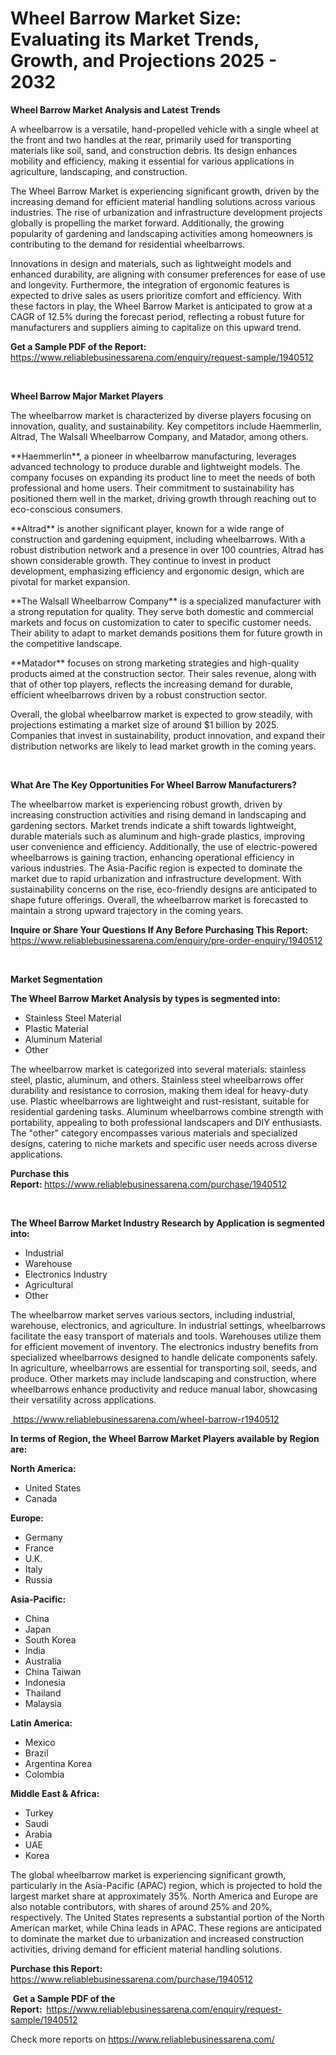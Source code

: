 <p><h1>Wheel Barrow Market Size: Evaluating its Market Trends, Growth, and Projections 2025 - 2032</h1></p><p><strong>Wheel Barrow Market Analysis and Latest Trends</strong></p>
<p><p>A wheelbarrow is a versatile, hand-propelled vehicle with a single wheel at the front and two handles at the rear, primarily used for transporting materials like soil, sand, and construction debris. Its design enhances mobility and efficiency, making it essential for various applications in agriculture, landscaping, and construction.</p><p>The Wheel Barrow Market is experiencing significant growth, driven by the increasing demand for efficient material handling solutions across various industries. The rise of urbanization and infrastructure development projects globally is propelling the market forward. Additionally, the growing popularity of gardening and landscaping activities among homeowners is contributing to the demand for residential wheelbarrows.</p><p>Innovations in design and materials, such as lightweight models and enhanced durability, are aligning with consumer preferences for ease of use and longevity. Furthermore, the integration of ergonomic features is expected to drive sales as users prioritize comfort and efficiency. With these factors in play, the Wheel Barrow Market is anticipated to grow at a CAGR of 12.5% during the forecast period, reflecting a robust future for manufacturers and suppliers aiming to capitalize on this upward trend.</p></p>
<p><strong>Get a Sample PDF of the Report:&nbsp;</strong> <a href="https://www.reliablebusinessarena.com/enquiry/request-sample/1940512?utm_campaign=2458&utm_medium=2&utm_source=Github&utm_content=ia&utm_term=16022025&utm_id=wheel-barrow">https://www.reliablebusinessarena.com/enquiry/request-sample/1940512</a></p>
<p>&nbsp;</p>
<p><strong>Wheel Barrow Major Market Players</strong></p>
<p><p>The wheelbarrow market is characterized by diverse players focusing on innovation, quality, and sustainability. Key competitors include Haemmerlin, Altrad, The Walsall Wheelbarrow Company, and Matador, among others. </p><p>**Haemmerlin**, a pioneer in wheelbarrow manufacturing, leverages advanced technology to produce durable and lightweight models. The company focuses on expanding its product line to meet the needs of both professional and home users. Their commitment to sustainability has positioned them well in the market, driving growth through reaching out to eco-conscious consumers. </p><p>**Altrad** is another significant player, known for a wide range of construction and gardening equipment, including wheelbarrows. With a robust distribution network and a presence in over 100 countries, Altrad has shown considerable growth. They continue to invest in product development, emphasizing efficiency and ergonomic design, which are pivotal for market expansion.</p><p>**The Walsall Wheelbarrow Company** is a specialized manufacturer with a strong reputation for quality. They serve both domestic and commercial markets and focus on customization to cater to specific customer needs. Their ability to adapt to market demands positions them for future growth in the competitive landscape.</p><p>**Matador** focuses on strong marketing strategies and high-quality products aimed at the construction sector. Their sales revenue, along with that of other top players, reflects the increasing demand for durable, efficient wheelbarrows driven by a robust construction sector.</p><p>Overall, the global wheelbarrow market is expected to grow steadily, with projections estimating a market size of around $1 billion by 2025. Companies that invest in sustainability, product innovation, and expand their distribution networks are likely to lead market growth in the coming years.</p></p>
<p>&nbsp;</p>
<p><strong>What Are The Key Opportunities For Wheel Barrow Manufacturers?</strong></p>
<p><p>The wheelbarrow market is experiencing robust growth, driven by increasing construction activities and rising demand in landscaping and gardening sectors. Market trends indicate a shift towards lightweight, durable materials such as aluminum and high-grade plastics, improving user convenience and efficiency. Additionally, the use of electric-powered wheelbarrows is gaining traction, enhancing operational efficiency in various industries. The Asia-Pacific region is expected to dominate the market due to rapid urbanization and infrastructure development. With sustainability concerns on the rise, eco-friendly designs are anticipated to shape future offerings. Overall, the wheelbarrow market is forecasted to maintain a strong upward trajectory in the coming years.</p></p>
<p><strong>Inquire or Share Your Questions If Any Before Purchasing This Report:</strong> <a href="https://www.reliablebusinessarena.com/enquiry/pre-order-enquiry/1940512?utm_campaign=2458&utm_medium=2&utm_source=Github&utm_content=ia&utm_term=16022025&utm_id=wheel-barrow">https://www.reliablebusinessarena.com/enquiry/pre-order-enquiry/1940512</a></p>
<p>&nbsp;</p>
<p><strong>Market Segmentation</strong></p>
<p><strong>The Wheel Barrow Market Analysis by types is segmented into:</strong></p>
<p><ul><li>Stainless Steel Material</li><li>Plastic Material</li><li>Aluminum Material</li><li>Other</li></ul></p>
<p><p>The wheelbarrow market is categorized into several materials: stainless steel, plastic, aluminum, and others. Stainless steel wheelbarrows offer durability and resistance to corrosion, making them ideal for heavy-duty use. Plastic wheelbarrows are lightweight and rust-resistant, suitable for residential gardening tasks. Aluminum wheelbarrows combine strength with portability, appealing to both professional landscapers and DIY enthusiasts. The "other" category encompasses various materials and specialized designs, catering to niche markets and specific user needs across diverse applications.</p></p>
<p><strong>Purchase this Report:&nbsp;</strong><a href="https://www.reliablebusinessarena.com/purchase/1940512?utm_campaign=2458&utm_medium=2&utm_source=Github&utm_content=ia&utm_term=16022025&utm_id=wheel-barrow">https://www.reliablebusinessarena.com/purchase/1940512</a></p>
<p>&nbsp;</p>
<p><strong>The Wheel Barrow Market Industry Research by Application is segmented into:</strong></p>
<p><ul><li>Industrial</li><li>Warehouse</li><li>Electronics Industry</li><li>Agricultural</li><li>Other</li></ul></p>
<p><p>The wheelbarrow market serves various sectors, including industrial, warehouse, electronics, and agriculture. In industrial settings, wheelbarrows facilitate the easy transport of materials and tools. Warehouses utilize them for efficient movement of inventory. The electronics industry benefits from specialized wheelbarrows designed to handle delicate components safely. In agriculture, wheelbarrows are essential for transporting soil, seeds, and produce. Other markets may include landscaping and construction, where wheelbarrows enhance productivity and reduce manual labor, showcasing their versatility across applications.</p></p>
<p><a href="https://www.reliablebusinessarena.com/wheel-barrow-r1940512?utm_campaign=2458&utm_medium=2&utm_source=Github&utm_content=ia&utm_term=16022025&utm_id=wheel-barrow">&nbsp;https://www.reliablebusinessarena.com/wheel-barrow-r1940512</a></p>
<p><strong>In terms of Region, the Wheel Barrow Market Players available by Region are:</strong></p>
<p>
    <p> <strong> North America: </strong>
        <ul>
            <li>United States</li>
            <li>Canada</li>
        </ul>
        </p> 
    <p> <strong> Europe: </strong>
        <ul>
            <li>Germany</li>
            <li>France</li>
            <li>U.K.</li>
            <li>Italy</li>
            <li>Russia</li>
        </ul>
        </p> 
    <p> <strong> Asia-Pacific: </strong>
        <ul>
            <li>China</li>
            <li>Japan</li>
            <li>South Korea</li>
            <li>India</li>
            <li>Australia</li>
            <li>China Taiwan</li>
            <li>Indonesia</li>
            <li>Thailand</li>
            <li>Malaysia</li>
        </ul>
        </p> 
    <p> <strong> Latin America: </strong>
        <ul>
            <li>Mexico</li>
            <li>Brazil</li>
            <li>Argentina Korea</li>
            <li>Colombia</li>
        </ul>
        </p> 
    <p> <strong> Middle East & Africa: </strong>
        <ul>
            <li>Turkey</li>
            <li>Saudi</li>
            <li>Arabia</li>
            <li>UAE</li>
            <li>Korea</li>
        </ul>
    </p>
    </p>
<p><p>The global wheelbarrow market is experiencing significant growth, particularly in the Asia-Pacific (APAC) region, which is projected to hold the largest market share at approximately 35%. North America and Europe are also notable contributors, with shares of around 25% and 20%, respectively. The United States represents a substantial portion of the North American market, while China leads in APAC. These regions are anticipated to dominate the market due to urbanization and increased construction activities, driving demand for efficient material handling solutions.</p></p>
<p><strong>Purchase this Report: </strong><a href="https://www.reliablebusinessarena.com/purchase/1940512?utm_campaign=2458&utm_medium=2&utm_source=Github&utm_content=ia&utm_term=16022025&utm_id=wheel-barrow">https://www.reliablebusinessarena.com/purchase/1940512</a></p>
<p>&nbsp;<strong>Get a Sample PDF of the Report:&nbsp;&nbsp;</strong><a href="https://www.reliablebusinessarena.com/enquiry/request-sample/1940512?utm_campaign=2458&utm_medium=2&utm_source=Github&utm_content=ia&utm_term=16022025&utm_id=wheel-barrow">https://www.reliablebusinessarena.com/enquiry/request-sample/1940512</a></p>
<p><strong></strong></p>
<p>Check more reports on <a href="https://www.reliablebusinessarena.com/?utm_campaign=2458&utm_medium=2&utm_source=Github&utm_content=ia&utm_term=16022025&utm_id=wheel-barrow">https://www.reliablebusinessarena.com/</a></p>